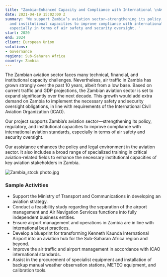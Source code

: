 ```yaml
---
title: "Zambia—Enhanced Capacity and Compliance with International \nAviation Standards"
date: 2021-04-19 15:02:00 Z
summary: 'We support Zambia’s aviation sector—strengthening its policy, regulatory,
  and institutional capacities to improve compliance with international aviation standards,
  especially in terms of air safety and security oversight. '
start: 2020
end: 2024
client: European Union
solutions:
- Governance
regions: Sub-Saharan Africa
country: Zambia
---
```


The Zambian aviation sector faces many technical, financial, and institutional capacity challenges. Nevertheless, air traffic in Zambia has grown strongly over the past 10 years, albeit from a low base. Based on current traffic and GDP projections, the Zambian aviation sector is set to expand significantly over the next decade. This growth would add extra demand on Zambia to implement the necessary safety and security oversight obligations, in line with requirements of the International Civil Aviation Organization (ICAO). 

Our project supports Zambia’s aviation sector—strengthening its policy, regulatory, and institutional capacities to improve compliance with international aviation standards, especially in terms of air safety and security oversight. 

Our assistance enhances the policy and legal environment in the aviation sector. It also includes a broad range of specialized training in critical aviation-related fields to enhance the necessary institutional capacities of key aviation stakeholders in Zambia. 

![Zambia_stock photo.jpg](/uploads/Zambia_stock%20photo.jpg)

### Sample Activities

* Support the Ministry of Transport and Communications in developing an aviation strategy.
* Conduct a feasibility study regarding the separation of the airport management and Air Navigation Services functions into fully independent business entities. 
* Ensure airport management and operations in Zambia are in line with international best practices.
* Develop a blueprint for transforming Kenneth Kaunda International Airport into an aviation hub for the Sub-Saharan Africa region and beyond. 
* Improve the air traffic and airport management in accordance with ICAO international standards.
* Assist in the procurement of specialist equipment and installation of backup manual weather observation stations, METEO equipment, and calibration tools. 